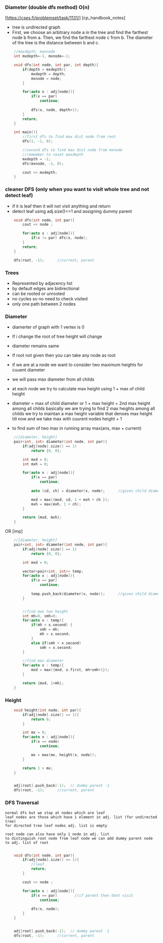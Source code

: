 
### Diameter (double dfs method) O(n)
[https://cses.fi/problemset/task/1131/]
[cp_handbook_notes]

- tree is undirected graph
-   First, we choose an arbitrary node a in the tree and find the farthest node b from a.
    Then, we find the farthest node c from b.
    The diameter of the tree is the distance between b and c.

```c++
    //maxdepth, maxnode
    int mxdepth=-1, mxnode=-1; 

    void dfs(int node, int par, int depth){
        if(depth > mxdepth){
            mxdepth = depth;
            mxnode = node;
        }

        for(auto x : adj[node]){
            if(x == par)
                continue;
            
            dfs(x, node, depth+1);
        }
        return;
    }

    int main(){
        //first dfs to find max dist node from root
        dfs(1, -1, 0);

        //second dfs to find max dist node from mxnode
        //remember to reset maxdepth
        mxdepth = -1;
        dfs(mxnode, -1, 0);

        cout << mxdepth;
    }
```






### cleaner DFS (only when you want to visit whole tree and not detect leaf)
- if it is leaf then it will not visit anything and return
- detect leaf using adj.size()==1 and assigning dummy parent

```c++
    void dfs(int node, int par){
        cout << node ;

        for(auto x : adj[node]){
            if(x != par) dfs(x, node);
        }
        return;
    }

    dfs(root, -1);      //current, parent
```




### Trees
- Represented by adjacency list
- by default edges are bidirectional
- can be rooted or unrooted
- no cycles so no need to check visited
- only one path between 2 nodes


### Diameter 
- diamerter of graph with 1 vertex is 0

- If i change the root of tree height will change
- diameter remains same

- If root not given then you can take any node as root

- if we are at a node we want to consider two maximum heights for cuuent diameter
- we will pass max diameter from all childs

- at each node we try to calculate max height using 1 + max of child height
- diameter = max of child diameter or 1 + max height + 2nd max height among all childs
    basically we are trying to find 2 max heights among all childs
    we try to maintan a max height variable that denoes max height till now and we take max with cuurent nodes height + 1

- to find sum of two max in running array
    max(ans, max + current)

```c++
    //[diameter, height]
    pair<int, int> diameter(int node, int par){
        if(adj[node].size() == 1)
            return {0, 0};

        int mxd = 0;
        int mxh = 0;

        for(auto x : adj[node]){
            if(x == par)
                continue;
            
            auto [cd, ch] = diameter(x, node);      //gives child diameter and child height

            mxd = max({mxd, cd, 1 + mxh + ch });
            mxh = max(mxh, 1 + ch);
        }

        return {mxd, mxh};
    }
```

OR
[imp]

```c++
    //[diameter, height]
    pair<int, int> diameter(int node, int par){
        if(adj[node].size() == 1)
            return {0, 0};

        int mxd = 0;

        vector<pair<int, int>> temp;
        for(auto x : adj[node]){
            if(x == par)
                continue;
            
            temp.push_back(diameter(x, node));      //gives child diameter and child height
        }


        //find max two height
        int mh=0, smh=0;
        for(auto x : temp){
            if(mh < x.second) {
                smh = mh;
                mh = x.second;
            }
            else if(smh < x.second)
                smh = x.second;
        }

        //find max diameter
        for(auto x : temp){
            mxd = max({mxd, x.first, mh+smh+1});
        }

        return {mxd, 1+mh};
    }
```






### Height

```c++
    void height(int node, int par){
        if(adj[node].size() == 1){
            return 0;
        }

        int mx = 0;
        for(auto x : adj[node]){
            if(x == node)
                continue;

            mx = max(mx, height(x, node));
        }

        return 1 + mx;
    }


    adj[root].push_back(-1);  // dummy parent -1
    dfs(root, -1);      //current, parent
```



### DFS Traversal
    normal dfs but we stop at nodes which are leaf
    leaf nodes are those which have 1 element in adj. list (for undirected tree)
    for directed tree leaf nodes adj. list is empty

    root node can also have only 1 node in adj. list
    to distinguish root node from leaf node we can add dummy parent node to adj. list of root

```c++

    void dfs(int node, int par){
        if(adj[node].size() == 1){
            //leaf
            return;
        }

        cout << node ;

        for(auto x : adj[node]){
            if(x == par)        //if parent then dont visit
                continue;
            
            dfs(x, node);
        }
    }


    adj[root].push_back(-1);  // dummy parent -1
    dfs(root, -1);      //current, parent
```